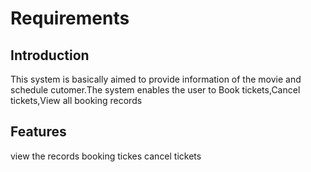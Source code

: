 # Requirements
## Introduction
 This system is basically aimed to provide information of the movie and schedule cutomer.The system enables the user to Book tickets,Cancel tickets,View all booking records
 
## Features
 view the records
 booking tickes
 cancel tickets
 

